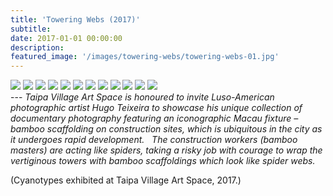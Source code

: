 ```yaml
---
title: 'Towering Webs (2017)'
subtitle:
date: 2017-01-01 00:00:00
description: 
featured_image: '/images/towering-webs/towering-webs-01.jpg'
---
```

<div class="gallery" data-columns="3">
	<img src="/images/towering-webs/towering-webs-01.jpg">
	<img src="/images/towering-webs/towering-webs-07.jpg">
	<img src="/images/towering-webs/towering-webs-02.jpg">
	<img src="/images/towering-webs/towering-webs-08.jpg">
	<img src="/images/towering-webs/towering-webs-03.jpg">
	<img src="/images/towering-webs/towering-webs-09.jpg">
	<img src="/images/towering-webs/towering-webs-04.jpg">
	<img src="/images/towering-webs/towering-webs-10.jpg">
	<img src="/images/towering-webs/towering-webs-05.jpg">
	<img src="/images/towering-webs/towering-webs-11.jpg">
	<img src="/images/towering-webs/towering-webs-06.jpg">
	<img src="/images/towering-webs/towering-webs-12.jpg">
</div>
---
<i>Taipa Village Art Space is honoured to invite Luso-American photographic artist Hugo Teixeira to showcase his unique collection of documentary photography featuring an iconographic Macau fixture – bamboo scaffolding on construction sites, which is ubiquitous in the city as it undergoes rapid development.   The construction workers (bamboo masters) are acting like spiders, taking a risky job with courage to wrap the vertiginous towers with bamboo scaffoldings which look like spider webs.</i>

(Cyanotypes exhibited at Taipa Village Art Space, 2017.)
